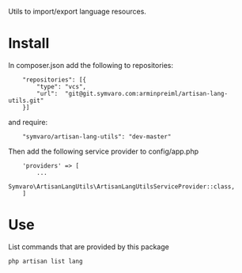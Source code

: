 Utils to import/export language resources.

# Install

In composer.json add the following to repositories:

```
    "repositories": [{ 
        "type": "vcs", 
        "url":  "git@git.symvaro.com:arminpreiml/artisan-lang-utils.git" 
    }]
```

and require:

```
    "symvaro/artisan-lang-utils": "dev-master"
```

Then add the following service provider to config/app.php

```
    'providers' => [
        ...
        Symvaro\ArtisanLangUtils\ArtisanLangUtilsServiceProvider::class,
    ]
```

# Use

List commands that are provided by this package

```
php artisan list lang
```
